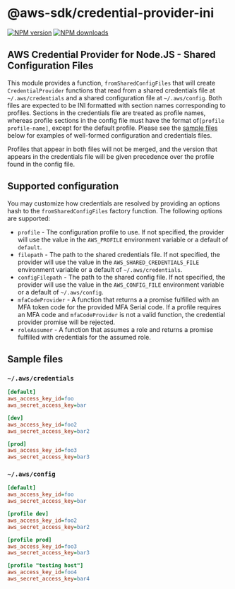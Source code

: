 # @aws-sdk/credential-provider-ini

[![NPM version](https://img.shields.io/npm/v/@aws-sdk/credential-provider-ini/rc.svg)](https://www.npmjs.com/package/@aws-sdk/credential-provider-ini)
[![NPM downloads](https://img.shields.io/npm/dm/@aws-sdk/credential-provider-ini.svg)](https://www.npmjs.com/package/@aws-sdk/credential-provider-ini)

## AWS Credential Provider for Node.JS - Shared Configuration Files

This module provides a function, `fromSharedConfigFiles` that will create
`CredentialProvider` functions that read from a shared credentials file at
`~/.aws/credentials` and a shared configuration file at `~/.aws/config`. Both
files are expected to be INI formatted with section names corresponding to
profiles. Sections in the credentials file are treated as profile names, whereas
profile sections in the config file must have the format of`[profile profile-name]`, except for the default profile. Please see the [sample
files](#sample-files) below for examples of well-formed configuration and
credentials files.

Profiles that appear in both files will not be merged, and the version that
appears in the credentials file will be given precedence over the profile found
in the config file.

## Supported configuration

You may customize how credentials are resolved by providing an options hash to
the `fromSharedConfigFiles` factory function. The following options are
supported:

- `profile` - The configuration profile to use. If not specified, the provider
  will use the value in the `AWS_PROFILE` environment variable or a default of
  `default`.
- `filepath` - The path to the shared credentials file. If not specified, the
  provider will use the value in the `AWS_SHARED_CREDENTIALS_FILE` environment
  variable or a default of `~/.aws/credentials`.
- `configFilepath` - The path to the shared config file. If not specified, the
  provider will use the value in the `AWS_CONFIG_FILE` environment variable or a
  default of `~/.aws/config`.
- `mfaCodeProvider` - A function that returns a a promise fulfilled with an
  MFA token code for the provided MFA Serial code. If a profile requires an MFA
  code and `mfaCodeProvider` is not a valid function, the credential provider
  promise will be rejected.
- `roleAssumer` - A function that assumes a role and returns a promise
  fulfilled with credentials for the assumed role.

## Sample files

### `~/.aws/credentials`

```ini
[default]
aws_access_key_id=foo
aws_secret_access_key=bar

[dev]
aws_access_key_id=foo2
aws_secret_access_key=bar2

[prod]
aws_access_key_id=foo3
aws_secret_access_key=bar3
```

### `~/.aws/config`

```ini
[default]
aws_access_key_id=foo
aws_secret_access_key=bar

[profile dev]
aws_access_key_id=foo2
aws_secret_access_key=bar2

[profile prod]
aws_access_key_id=foo3
aws_secret_access_key=bar3

[profile "testing host"]
aws_access_key_id=foo4
aws_secret_access_key=bar4
```
